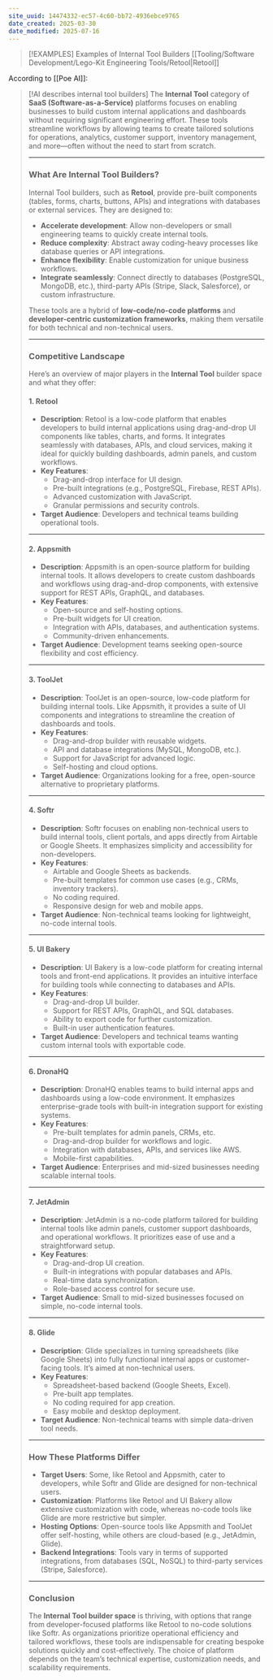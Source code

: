 ```yaml
---
site_uuid: 14474332-ec57-4c60-bb72-4936ebce9765
date_created: 2025-03-30
date_modified: 2025-07-16
---
```

>[!EXAMPLES] Examples of Internal Tool Builders
>[[Tooling/Software Development/Lego-Kit Engineering Tools/Retool|Retool]]

According to [[Poe AI]]:

> [!AI describes internal tool builders]
> The **Internal Tool** category of **SaaS (Software-as-a-Service)** platforms focuses on enabling businesses to build custom internal applications and dashboards without requiring significant engineering effort. These tools streamline workflows by allowing teams to create tailored solutions for operations, analytics, customer support, inventory management, and more—often without the need to start from scratch.
> 
> ---
> 
> ### **What Are Internal Tool Builders?**
> 
> Internal Tool builders, such as **Retool**, provide pre-built components (tables, forms, charts, buttons, APIs) and integrations with databases or external services. They are designed to:
> 
> - **Accelerate development**: Allow non-developers or small engineering teams to quickly create internal tools.
> - **Reduce complexity**: Abstract away coding-heavy processes like database queries or API integrations.
> - **Enhance flexibility**: Enable customization for unique business workflows.
> - **Integrate seamlessly**: Connect directly to databases (PostgreSQL, MongoDB, etc.), third-party APIs (Stripe, Slack, Salesforce), or custom infrastructure.
> 
> These tools are a hybrid of **low-code/no-code platforms** and **developer-centric customization frameworks**, making them versatile for both technical and non-technical users.
> 
> ---
> 
> ### **Competitive Landscape**
> 
> Here’s an overview of major players in the **Internal Tool** builder space and what they offer:
> 
> #### 1. **Retool**
> 
> - **Description**: Retool is a low-code platform that enables developers to build internal applications using drag-and-drop UI components like tables, charts, and forms. It integrates seamlessly with databases, APIs, and cloud services, making it ideal for quickly building dashboards, admin panels, and custom workflows.
> - **Key Features**:
>     - Drag-and-drop interface for UI design.
>     - Pre-built integrations (e.g., PostgreSQL, Firebase, REST APIs).
>     - Advanced customization with JavaScript.
>     - Granular permissions and security controls.
> - **Target Audience**: Developers and technical teams building operational tools.
> 
> ---
> 
> #### 2. **Appsmith**
> 
> - **Description**: Appsmith is an open-source platform for building internal tools. It allows developers to create custom dashboards and workflows using drag-and-drop components, with extensive support for REST APIs, GraphQL, and databases.
> - **Key Features**:
>     - Open-source and self-hosting options.
>     - Pre-built widgets for UI creation.
>     - Integration with APIs, databases, and authentication systems.
>     - Community-driven enhancements.
> - **Target Audience**: Development teams seeking open-source flexibility and cost efficiency.
> 
> ---
> 
> #### 3. **ToolJet**
> 
> - **Description**: ToolJet is an open-source, low-code platform for building internal tools. Like Appsmith, it provides a suite of UI components and integrations to streamline the creation of dashboards and tools.
> - **Key Features**:
>     - Drag-and-drop builder with reusable widgets.
>     - API and database integrations (MySQL, MongoDB, etc.).
>     - Support for JavaScript for advanced logic.
>     - Self-hosting and cloud options.
> - **Target Audience**: Organizations looking for a free, open-source alternative to proprietary platforms.
> 
> ---
> 
> #### 4. **Softr**
> 
> - **Description**: Softr focuses on enabling non-technical users to build internal tools, client portals, and apps directly from Airtable or Google Sheets. It emphasizes simplicity and accessibility for non-developers.
> - **Key Features**:
>     - Airtable and Google Sheets as backends.
>     - Pre-built templates for common use cases (e.g., CRMs, inventory trackers).
>     - No coding required.
>     - Responsive design for web and mobile apps.
> - **Target Audience**: Non-technical teams looking for lightweight, no-code internal tools.
> 
> ---
> 
> #### 5. **UI Bakery**
> 
> - **Description**: UI Bakery is a low-code platform for creating internal tools and front-end applications. It provides an intuitive interface for building tools while connecting to databases and APIs.
> - **Key Features**:
>     - Drag-and-drop UI builder.
>     - Support for REST APIs, GraphQL, and SQL databases.
>     - Ability to export code for further customization.
>     - Built-in user authentication features.
> - **Target Audience**: Developers and technical teams wanting custom internal tools with exportable code.
> 
> ---
> 
> #### 6. **DronaHQ**
> 
> - **Description**: DronaHQ enables teams to build internal apps and dashboards using a low-code environment. It emphasizes enterprise-grade tools with built-in integration support for existing systems.
> - **Key Features**:
>     - Pre-built templates for admin panels, CRMs, etc.
>     - Drag-and-drop builder for workflows and logic.
>     - Integration with databases, APIs, and services like AWS.
>     - Mobile-first capabilities.
> - **Target Audience**: Enterprises and mid-sized businesses needing scalable internal tools.
> 
> ---
> 
> #### 7. **JetAdmin**
> 
> - **Description**: JetAdmin is a no-code platform tailored for building internal tools like admin panels, customer support dashboards, and operational workflows. It prioritizes ease of use and a straightforward setup.
> - **Key Features**:
>     - Drag-and-drop UI creation.
>     - Built-in integrations with popular databases and APIs.
>     - Real-time data synchronization.
>     - Role-based access control for secure use.
> - **Target Audience**: Small to mid-sized businesses focused on simple, no-code internal tools.
> 
> ---
> 
> #### 8. **Glide**
> 
> - **Description**: Glide specializes in turning spreadsheets (like Google Sheets) into fully functional internal apps or customer-facing tools. It’s aimed at non-technical users.
> - **Key Features**:
>     - Spreadsheet-based backend (Google Sheets, Excel).
>     - Pre-built app templates.
>     - No coding required for app creation.
>     - Easy mobile and desktop deployment.
> - **Target Audience**: Non-technical teams with simple data-driven tool needs.
> 
> ---
> 
> ### **How These Platforms Differ**
> 
> - **Target Users**: Some, like Retool and Appsmith, cater to developers, while Softr and Glide are designed for non-technical users.
> - **Customization**: Platforms like Retool and UI Bakery allow extensive customization with code, whereas no-code tools like Glide are more restrictive but simpler.
> - **Hosting Options**: Open-source tools like Appsmith and ToolJet offer self-hosting, while others are cloud-based (e.g., JetAdmin, Glide).
> - **Backend Integrations**: Tools vary in terms of supported integrations, from databases (SQL, NoSQL) to third-party services (Stripe, Salesforce).
> 
> ---
> 
> ### **Conclusion**
> 
> The **Internal Tool builder space** is thriving, with options that range from developer-focused platforms like Retool to no-code solutions like Softr. As organizations prioritize operational efficiency and tailored workflows, these tools are indispensable for creating bespoke solutions quickly and cost-effectively. The choice of platform depends on the team’s technical expertise, customization needs, and scalability requirements.